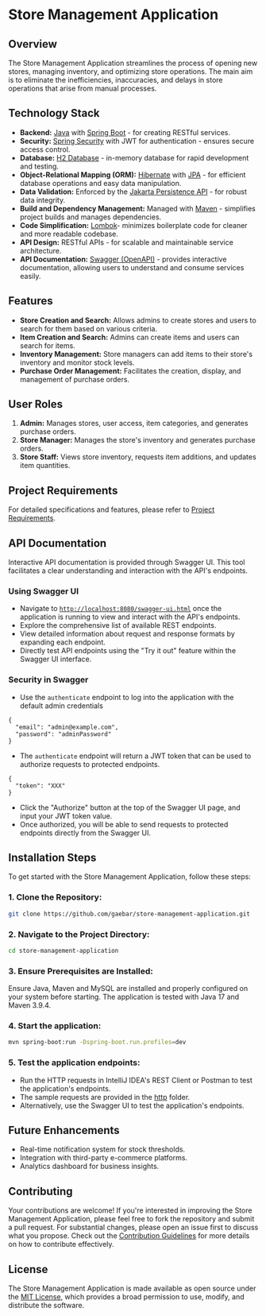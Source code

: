 # Store Management Application

## Overview

The Store Management Application streamlines the process of opening new stores, managing inventory, and optimizing store
operations. The main aim is to eliminate the inefficiencies, inaccuracies, and delays in store operations that arise
from manual processes.

## Technology Stack

- **Backend:** [Java](https://www.java.com/) with [Spring Boot](https://spring.io/projects/spring-boot) - for creating
  RESTful services.
- **Security:** [Spring Security](https://spring.io/projects/spring-security) with JWT for authentication - ensures
  secure access control.
- **Database:** [H2 Database](https://www.h2database.com/) - in-memory database for rapid development and testing.
- **Object-Relational Mapping (ORM):** [Hibernate](https://hibernate.org/)
  with [JPA](https://jakarta.ee/specifications/persistence/) - for efficient database operations and easy data
  manipulation.
- **Data Validation:** Enforced by the [Jakarta Persistence API](https://jakarta.ee/specifications/persistence/) - for
  robust data integrity.
- **Build and Dependency Management:** Managed with [Maven](https://maven.apache.org/) - simplifies project builds and
  manages dependencies.
- **Code Simplification:** [Lombok](https://projectlombok.org/)- minimizes boilerplate code for cleaner and more
  readable codebase.
- **API Design:** RESTful APIs - for scalable and maintainable service architecture.
- **API Documentation:** [Swagger (OpenAPI)](https://swagger.io/) - provides interactive documentation, allowing users
  to understand and consume services easily.

## Features

- **Store Creation and Search:** Allows admins to create stores and users to search for them based on various criteria.
- **Item Creation and Search:** Admins can create items and users can search for items.
- **Inventory Management:** Store managers can add items to their store's inventory and monitor stock levels.
- **Purchase Order Management:** Facilitates the creation, display, and management of purchase orders.

## User Roles

1. **Admin:** Manages stores, user access, item categories, and generates purchase orders.
2. **Store Manager:** Manages the store's inventory and generates purchase orders.
3. **Store Staff:** Views store inventory, requests item additions, and updates item quantities.

## Project Requirements

For detailed specifications and features, please refer to [Project Requirements](ProjectRequirements.md).

## API Documentation

Interactive API documentation is provided through Swagger UI. This tool facilitates a clear understanding and
interaction with the API's endpoints.

### Using Swagger UI

- Navigate to [`http://localhost:8080/swagger-ui.html`](http://localhost:8080/swagger-ui.html) once the application is
  running to view and interact with the API's endpoints.
- Explore the comprehensive list of available REST endpoints.
- View detailed information about request and response formats by expanding each endpoint.
- Directly test API endpoints using the "Try it out" feature within the Swagger UI interface.

### Security in Swagger

- Use the `authenticate` endpoint to log into the application with the default admin credentials

```
{
  "email": "admin@example.com",
  "password": "adminPassword"
}
```

- The `authenticate` endpoint will return a JWT token that can be used to authorize requests to protected endpoints.

```
{
  "token": "XXX"
}
```

- Click the "Authorize" button at the top of the Swagger UI page, and input your JWT token value.
- Once authorized, you will be able to send requests to protected endpoints directly from the Swagger UI.

## Installation Steps

To get started with the Store Management Application, follow these steps:

### 1. **Clone the Repository:**

```bash
git clone https://github.com/gaebar/store-management-application.git
```

### 2. Navigate to the Project Directory:

```bash
cd store-management-application
```

### 3. Ensure Prerequisites are Installed:

Ensure Java, Maven and MySQL are installed and properly configured on your system before starting.
The application is tested with Java 17 and Maven 3.9.4.

### 4. Start the application:

```bash
mvn spring-boot:run -Dspring-boot.run.profiles=dev
```

### 5. Test the application endpoints:

- Run the HTTP requests in IntelliJ IDEA's REST Client or Postman to test the application's endpoints.
- The sample requests are provided in the [http](http) folder.
- Alternatively, use the Swagger UI to test the application's endpoints.

## Future Enhancements

- Real-time notification system for stock thresholds.
- Integration with third-party e-commerce platforms.
- Analytics dashboard for business insights.

## Contributing

Your contributions are welcome! If you're interested in improving the Store Management Application, please feel free to
fork the repository and submit a pull request. For substantial changes, please open an issue first to discuss what you
propose. Check out the [Contribution Guidelines](CONTRIBUTING.md) for more details on how to contribute effectively.

## License

The Store Management Application is made available as open source under the [MIT License](LICENSE.txt), which provides a
broad permission to use, modify, and distribute the software.

